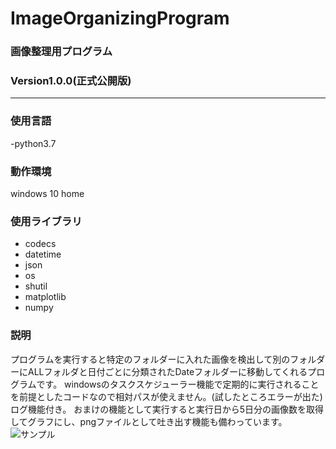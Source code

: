 # ImageOrganizingProgram
### 画像整理用プログラム
### Version1.0.0(正式公開版)
-----
### 使用言語
-python3.7
### 動作環境
windows 10 home
### 使用ライブラリ
- codecs
- datetime
- json
- os
- shutil
- matplotlib
- numpy

### 説明
プログラムを実行すると特定のフォルダーに入れた画像を検出して別のフォルダーにALLフォルダと日付ごとに分類されたDateフォルダーに移動してくれるプログラムです。
windowsのタスクスケジューラー機能で定期的に実行されることを前提としたコードなので相対パスが使えません。(試したところエラーが出た)
ログ機能付き。
おまけの機能として実行すると実行日から5日分の画像数を取得してグラフにし、pngファイルとして吐き出す機能も備わっています。
![サンプル](https://raw.githubusercontent.com/YuumaOwen/ImageOrganizingProgram-/master/sample.png)
